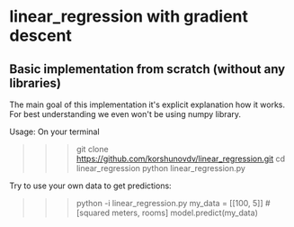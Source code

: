 # linear_regression with gradient descent
## Basic implementation from scratch (without any libraries)


The main goal of this implementation it's explicit explanation how it works. 
For best understanding we even won't be using numpy library.

Usage:
  On your terminal
  >>> git clone https://github.com/korshunovdv/linear_regression.git
  >>> cd linear_regression
  >>> python linear_regression.py
  
  Try to use your own data to get predictions:
  >>> python -i linear_regression.py
  >>> my_data = [[100, 5]] # [squared meters, rooms]
  >>> model.predict(my_data)
